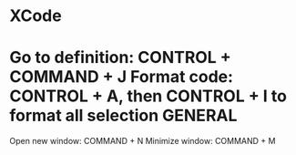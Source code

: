 XCode
=======
Go to definition: CONTROL + COMMAND + J
Format code: CONTROL + A, then CONTROL + I to format all selection
GENERAL
=====
Open new window: COMMAND + N
Minimize window: COMMAND + M
